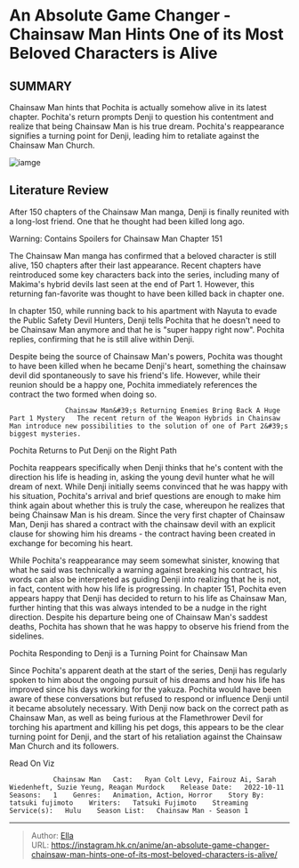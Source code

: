 # An Absolute Game Changer - Chainsaw Man Hints One of its Most Beloved Characters is Alive


## SUMMARY 



  Chainsaw Man hints that Pochita is actually somehow alive in its latest chapter.   Pochita&#39;s return prompts Denji to question his contentment and realize that being Chainsaw Man is his true dream.   Pochita&#39;s reappearance signifies a turning point for Denji, leading him to retaliate against the Chainsaw Man Church.  

![iamge](https://static1.srcdn.com/wordpress/wp-content/uploads/2023/12/chainsawmandenjishocked.jpg)

## Literature Review

After 150 chapters of the Chainsaw Man manga, Denji is finally reunited with a long-lost friend. One that he thought had been killed long ago.




Warning: Contains Spoilers for Chainsaw Man Chapter 151




The Chainsaw Man manga has confirmed that a beloved character is still alive, 150 chapters after their last appearance. Recent chapters have reintroduced some key characters back into the series, including many of Makima&#39;s hybrid devils last seen at the end of Part 1. However, this returning fan-favorite was thought to have been killed back in chapter one.

In chapter 150, while running back to his apartment with Nayuta to evade the Public Safety Devil Hunters, Denji tells Pochita that he doesn&#39;t need to be Chainsaw Man anymore and that he is &#34;super happy right now&#34;. Pochita replies, confirming that he is still alive within Denji.

          

Despite being the source of Chainsaw Man&#39;s powers, Pochita was thought to have been killed when he became Denji&#39;s heart, something the chainsaw devil did spontaneously to save his friend&#39;s life. However, while their reunion should be a happy one, Pochita immediately references the contract the two formed when doing so.




                  Chainsaw Man&#39;s Returning Enemies Bring Back A Huge Part 1 Mystery   The recent return of the Weapon Hybrids in Chainsaw Man introduce new possibilities to the solution of one of Part 2&#39;s biggest mysteries.   


 Pochita Returns to Put Denji on the Right Path 
          

Pochita reappears specifically when Denji thinks that he&#39;s content with the direction his life is heading in, asking the young devil hunter what he will dream of next. While Denji initially seems convinced that he was happy with his situation, Pochita&#39;s arrival and brief questions are enough to make him think again about whether this is truly the case, whereupon he realizes that being Chainsaw Man is his dream. Since the very first chapter of Chainsaw Man, Denji has shared a contract with the chainsaw devil with an explicit clause for showing him his dreams - the contract having been created in exchange for becoming his heart.




While Pochita&#39;s reappearance may seem somewhat sinister, knowing that what he said was technically a warning against breaking his contract, his words can also be interpreted as guiding Denji into realizing that he is not, in fact, content with how his life is progressing. In chapter 151, Pochita even appears happy that Denji has decided to return to his life as Chainsaw Man, further hinting that this was always intended to be a nudge in the right direction. Despite his departure being one of Chainsaw Man&#39;s saddest deaths, Pochita has shown that he was happy to observe his friend from the sidelines.



 Pochita Responding to Denji is a Turning Point for Chainsaw Man 
          

Since Pochita&#39;s apparent death at the start of the series, Denji has regularly spoken to him about the ongoing pursuit of his dreams and how his life has improved since his days working for the yakuza. Pochita would have been aware of these conversations but refused to respond or influence Denji until it became absolutely necessary. With Denji now back on the correct path as Chainsaw Man, as well as being furious at the Flamethrower Devil for torching his apartment and killing his pet dogs, this appears to be the clear turning point for Denji, and the start of his retaliation against the Chainsaw Man Church and its followers.




Read On Viz

               Chainsaw Man   Cast:   Ryan Colt Levy, Fairouz Ai, Sarah Wiedenheft, Suzie Yeung, Reagan Murdock    Release Date:   2022-10-11    Seasons:   1    Genres:   Animation, Action, Horror    Story By:   tatsuki fujimoto    Writers:   Tatsuki Fujimoto    Streaming Service(s):   Hulu    Season List:   Chainsaw Man - Season 1      

---

> Author: [Ella](https://instagram.hk.cn/)  
> URL: https://instagram.hk.cn/anime/an-absolute-game-changer-chainsaw-man-hints-one-of-its-most-beloved-characters-is-alive/  

